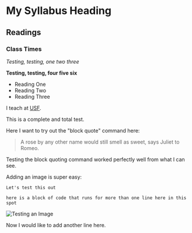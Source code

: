 # My Syllabus Heading

## Readings

### Class Times

*Testing, testing, one two three*

**Testing, testing, four five six**

- Reading One
- Reading Two 
- Reading Three

I teach at [USF](https://www.stfrancis.edu).

This is a complete and total test.  

Here I want to try out the "block quote" command here:

>A rose by any other name would still smell as sweet, says Juliet to Romeo.

Testing the block quoting command worked perfectly well from what I can see.

Adding an image is super easy:  

`Let's test this out`

````here is a block of code that runs for more than one line here in this spot````

![Testing an Image](https://upload.wikimedia.org/wikipedia/en/4/4a/Commons-logo.svg)

Now I would like to add another line here. 
